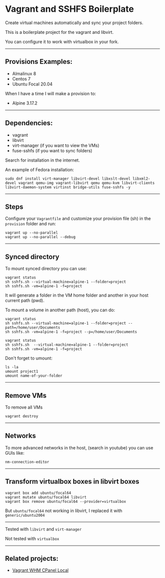 
Vagrant and SSHFS Boilerplate
=============================

Create virtual machines automatically and sync your project folders.

This is a boilerplate project for the vagrant and libvirt. 

You can configure it to work with virtualbox in your fork.

------------------------------

## Provisions Examples:

- Almalinux 8
- Centos 7
- Ubuntu Focal 20.04

When I have a time I will make a provision to:
- Alpine 3.17.2

------------------------------

## Dependencies:

- vagrant
- libvirt
- virt-manager (if you want to view the VMs)
- fuse-sshfs (if you want to sync folders)

Search for installation in the internet.

An example of Fedora installation:

```
sudo dnf install virt-manager libvirt-devel libxslt-devel libxml2-devel vagrant qemu-img vagrant-libvirt qemu qemu-kvm libvirt-clients libvirt-daemon-system virtinst bridge-utils fuse-sshfs -y
```

------------------------------

## Steps

Configure your `Vagrantfile` and customize your provision file (sh) in the `provision` folder and run:

```
vagrant up --no-parallel
vagrant up --no-parallel --debug
```

------------------------------

## Synced directory

To mount synced directory you can use:

```
vagrant status
sh sshfs.sh --virtual-machine=alpine-1 --folder=project
sh sshfs.sh -vm=alpine-1 -f=project
```

It will generate a folder in the VM home folder and another in your host current path (pwd).

To mount a volume in another path (host), you can do:

```
vagrant status
sh sshfs.sh --virtual-machine=alpine-1 --folder=project --path=/home/user/Documents
sh sshfs.sh -vm=alpine-1 -f=project --p=/home/user/Documents
```


```
vagrant status
sh sshfs.sh  --virtual-machine=alpine-1 --folder=project
sh sshfs.sh -vm=alpine-1 -f=project
```

Don't forget to umount:

```
ls -la
umount project1
umount name-of-your-folder
```

------------------------------

## Remove VMs

To remove all VMs

```
vagrant destroy
```

------------------------------

## Networks

To more advanced networks in the host, (search in youtube) you can use GUIs like:

```
nm-connection-editor
```

------------------------------

## Transform virtualbox boxes in libvirt boxes

```
vagrant box add ubuntu/focal64
vagrant mutate ubuntu/focal64 libvirt
vagrant box remove ubuntu/focal64 --provider=virtualbox
```
But `ubuntu/focal64` not working in libvirt, I replaced it with `generic/ubuntu2004`

------------------------------

Tested with `libvirt` and `virt-manager`

Not tested with `virtualbox`

------------------------------

## Related projects:

- [Vagrant WHM CPanel Local](https://github.com/antonio24073/vagrant-whm-cpanel-local)

